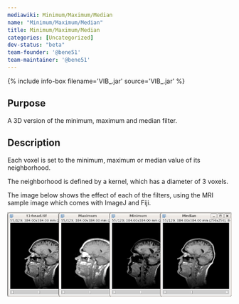 ```yaml
---
mediawiki: Minimum/Maximum/Median
name: "Minimum/Maximum/Median"
title: Minimum/Maximum/Median
categories: [Uncategorized]
dev-status: "beta"
team-founder: '@bene51'
team-maintainer: '@bene51'
---
```


{% include info-box filename='VIB\_.jar' source='VIB\_.jar' %}

## Purpose

A 3D version of the minimum, maximum and median filter.

## Description

Each voxel is set to the minimum, maximum or median value of its neighborhood.

The neighborhood is defined by a kernel, which has a diameter of 3 voxels.

The image below shows the effect of each of the filters, using the MRI sample image which comes with ImageJ and Fiji.

![](/media/plugins/minmaxmedian.png)
